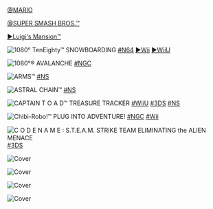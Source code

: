 <!--

<details>
<summary>layout: page
title: "NINTENDO"
permalink: https://jeuxsf.github.io/JSF/nintendo/

</details>
  
#### hidden field with metadata

-->

[@MARIO](@mario.md)

[@SUPER SMASH BROS.™](@supersmashbros.md)

[►Luigi's Mansion™](@luigimansion.md)

![1080° TenEighty™ SNOWBOARDING](https://www.mobygames.com/images/covers/l/301948-1080-snowboarding-nintendo-64-front-cover.jpg)
[#N64](https://ouo.io/OBA2jT) [►Wii](https://ouo.io/74gbFE) [►WiiU](https://ouo.io/Mf4qTE4)

![1080°® AVALANCHE](https://www.mobygames.com/images/covers/l/38219-1080-avalanche-gamecube-front-cover.jpg)
[#NGC](https://ouo.io/7oUtcC)

![ARMS™](https://www.mobygames.com/images/covers/l/642055-arms-nintendo-switch-front-cover.jpg)
[#NS](https://ouo.io/5szN2Os)

![ASTRAL CHAIN™](https://www.mobygames.com/images/covers/l/642090-astral-chain-nintendo-switch-front-cover.jpg)
[#NS](https://ouo.io/dGO717)

![CAPTAIN T O A D™ TREASURE TRACKER](https://www.mobygames.com/images/covers/l/645639-captain-toad-treasure-tracker-nintendo-switch-front-cover.jpg)
[#WiiU](https://ouo.io/nFjLkd) [#3DS](https://ouo.io/jfdIZJ7) [#NS](https://ouo.io/6HIzFV)

![Chibi-Robo!™ PLUG INTO ADVENTURE!](https://www.mobygames.com/images/covers/l/59269-chibi-robo-plug-into-adventure-gamecube-front-cover.jpg)
[#NGC](https://ouo.io/UyfQ5A) [#Wii](https://ouo.io/uEvnxQ)

![C O D E  N A M E ꞉ S.T.E.A.M. STRIKE TEAM ELIMINATING the ALIEN MENACE](https://www.mobygames.com/images/covers/l/687193-code-name-s-t-e-a-m-nintendo-3ds-front-cover.jpg)
[#3DS](https://ouo.io/gEA1ja)

![Cover]()
[]()

![Cover]()
[]()

![Cover]()
[]()

![Cover]()
[]()
